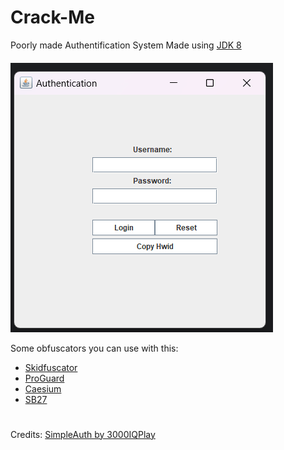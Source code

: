 # Crack-Me
Poorly made Authentification System
Made using [JDK 8](https://www.oracle.com/ro/java/technologies/javase/javase8-archive-downloads.html)
####

![img_1.png](src/assets/img_1.png)

Some obfuscators you can use with this:
 - [Skidfuscator](https://github.com/skidfuscatordev/skidfuscator-java-obfuscator)
 - [ProGuard](https://github.com/Guardsquare/proguard)
 - [Caesium](https://github.com/sim0n/Caesium)
 - [SB27](https://github.com/superblaubeere27/obfuscator)
   
#

Credits:
[SimpleAuth by 3000IQPlay](https://github.com/3000IQPlay/SimpleAuth)
